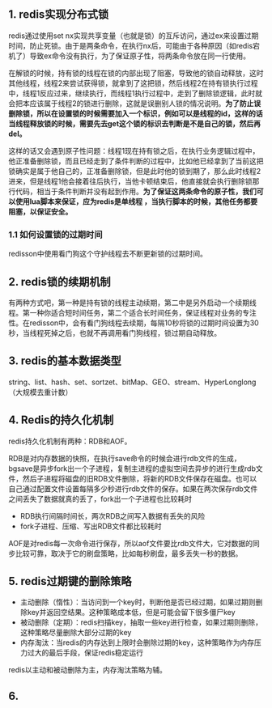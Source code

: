 ## 1. redis实现分布式锁

 redis通过使用set nx实现共享变量（也就是锁）的互斥访问，通过ex来设置过期时间，防止死锁。由于是两条命令，在执行nx后，可能由于各种原因（如redis宕机了）导致ex命令没有执行，为了保证原子性，将两条命令放在同一行使用。

在解锁的时候，持有锁的线程在锁的内部出现了阻塞，导致他的锁自动释放，这时其他线程，线程2来尝试获得锁，就拿到了这把锁，然后线程2在持有锁执行过程中，线程1反应过来，继续执行，而线程1执行过程中，走到了删除锁逻辑，此时就会把本应该属于线程2的锁进行删除，这就是误删别人锁的情况说明。**为了防止误删除锁，所以在设置锁的时候需要加入一个标识，例如可以是线程的id，这样的话当线程释放锁的时候，需要先去get这个锁的标识去判断是不是自己的锁，然后再del。**

这样的话又会遇到原子性问题：线程1现在持有锁之后，在执行业务逻辑过程中，他正准备删除锁，而且已经走到了条件判断的过程中，比如他已经拿到了当前这把锁确实是属于他自己的，正准备删除锁，但是此时他的锁到期了，那么此时线程2进来，但是线程1他会接着往后执行，当他卡顿结束后，他直接就会执行删除锁那行代码，相当于条件判断并没有起到作用。**为了保证这两条命令的原子性，我们可以使用lua脚本来保证，应为redis是单线程 ，当执行脚本的时候，其他任务都要阻塞，以保证安全。**

### 1.1 如何设置锁的过期时间

redisson中使用看门狗这个守护线程去不断更新锁的过期时间。

## 2. redis锁的续期机制

有两种方式吧，第一种是持有锁的线程主动续期，第二中是另外启动一个续期线程。第一种你适合短时间任务，第二个适合长时间任务，保证线程对业务的专注性。在redisson中，会有看门狗线程去续期，每隔10秒将锁的过期时间设置为30秒，当线程死掉之后，也就不再调用看门狗线程，锁过期自动释放。



## 3. redis的基本数据类型

string、list、hash、set、sortzet、bitMap、GEO、stream、HyperLonglong（大规模去重计数）

## 4. Redis的持久化机制

redis持久化机制有两种：RDB和AOF。

RDB是对内存数据的快照，在执行save命令的时候会进行rdb文件的生成，bgsave是异步fork出一个子进程，复制主进程的虚拟空间去异步的进行生成rdb文件，然后子进程将磁盘的旧RDB文件删除，将新的RDB文件保存在磁盘。也可以自己通过配置文件设置每隔多少秒进行rdb文件的保存。如果在两次保存rdb文件之间丢失了数据就真的丢了，fork出一个子进程也比较耗时

- RDB执行间隔时间长，两次RDB之间写入数据有丢失的风险
- fork子进程、压缩、写出RDB文件都比较耗时

AOF是对redis每一次命令进行保存，所以aof文件要比rdb文件大，它对数据的同步比较可靠，取决于它的刷盘策略，比如每秒刷盘，最多丢失一秒的数据。

## 5. redis过期键的删除策略

* 主动删除（惰性）：当访问到一个key时，判断他是否已经过期，如果过期则删除key并返回空结果。这种策略成本低，但是可能会留下很多僵尸key
* 被动删除（定期）：redis扫描key，抽取一些key进行检查，如果过期则删除，这种策略尽量删除大部分过期的key
* 内存淘汰：当redis的内存达到上限时会删除过期的key，这种策略作为内存压力过大的最后手段，保证redis稳定运行

redis以主动和被动删除为主，内存淘汰策略为辅。 

## 6. 
